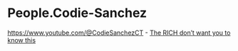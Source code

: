 # People.Codie-Sanchez
https://www.youtube.com/@CodieSanchezCT - [The RICH don’t want you to know this](https://youtu.be/FXcgzUmlD2o)

